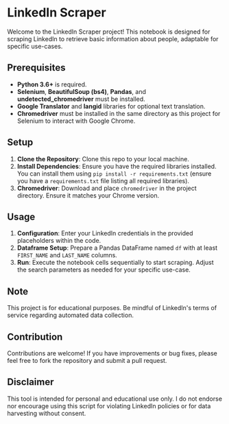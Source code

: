 # LinkedIn Scraper

Welcome to the LinkedIn Scraper project! This notebook is designed for scraping LinkedIn to retrieve basic information about people, adaptable for specific use-cases.

## Prerequisites

- **Python 3.6+** is required.
- **Selenium**, **BeautifulSoup (bs4)**, **Pandas**, and **undetected_chromedriver** must be installed.
- **Google Translator** and **langid** libraries for optional text translation.
- **Chromedriver** must be installed in the same directory as this project for Selenium to interact with Google Chrome.

## Setup

1. **Clone the Repository**: Clone this repo to your local machine.
2. **Install Dependencies**: Ensure you have the required libraries installed. You can install them using `pip install -r requirements.txt` (ensure you have a `requirements.txt` file listing all required libraries).
3. **Chromedriver**: Download and place `chromedriver` in the project directory. Ensure it matches your Chrome version.

## Usage

1. **Configuration**: Enter your LinkedIn credentials in the provided placeholders within the code.
2. **Dataframe Setup**: Prepare a Pandas DataFrame named `df` with at least `FIRST_NAME` and `LAST_NAME` columns.
3. **Run**: Execute the notebook cells sequentially to start scraping. Adjust the search parameters as needed for your specific use-case.

## Note

This project is for educational purposes. Be mindful of LinkedIn's terms of service regarding automated data collection.

## Contribution

Contributions are welcome! If you have improvements or bug fixes, please feel free to fork the repository and submit a pull request.

## Disclaimer

This tool is intended for personal and educational use only. I do not endorse nor encourage using this script for violating LinkedIn policies or for data harvesting without consent.

